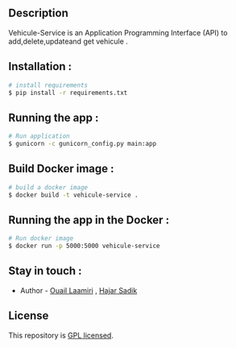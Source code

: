 ## Description

Vehicule-Service is an Application Programming Interface (API) to add,delete,updateand get vehicule .
## Installation :
```bash
# install requirements
$ pip install -r requirements.txt 
```
## Running the app : 
```bash
# Run application
$ gunicorn -c gunicorn_config.py main:app
```
## Build Docker image : 
```bash
# build a docker image
$ docker build -t vehicule-service .
```
## Running the app in the Docker : 
```bash
# Run docker image
$ docker run -p 5000:5000 vehicule-service
```


## Stay in touch :
- Author - [Ouail Laamiri](https://www.linkedin.com/in/ouaillaamiri/) , [Hajar Sadik]()

## License

This repository is [GPL licensed](LICENSE).

